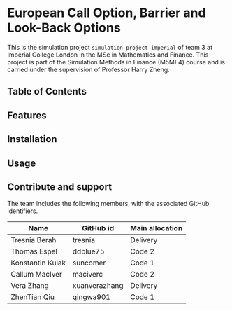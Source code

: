 # European Call Option, Barrier and Look-Back Options
This is the simulation project `simulation-project-imperial` of team 3 at Imperial College London in the MSc in Mathematics and Finance. This project is part of the Simulation Methods in Finance (M5MF4) course and is carried under the supervision of Professor Harry Zheng.

## Table of Contents

## Features

## Installation

## Usage

## Contribute and support

The team includes the following members, with the associated GitHub identifiers.

| Name | GitHub id | Main allocation |
| --- | --- | --- |
|Tresnia Berah| tresnia | Delivery |
|Thomas Espel|ddblue75| Code 2 |
|Konstantin Kulak|suncomer| Code 1 |
|Callum MacIver|maciverc| Code 2 |
|Vera Zhang|xuanverazhang| Delivery |
|ZhenTian Qiu|qingwa901| Code 1 |